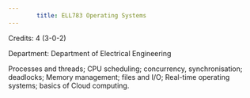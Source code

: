 ```yaml
---
        title: ELL783 Operating Systems
---
```

Credits: 4 (3-0-2)

Department: Department of Electrical Engineering

Processes and threads; CPU scheduling; concurrency, synchronisation; deadlocks; Memory management; files and I/O; Real-time operating systems; basics of Cloud computing.